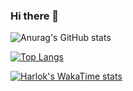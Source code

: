 ### Hi there 👋

![Anurag's GitHub stats](https://github-readme-stats.vercel.app/api?username=ElectRICdll&show_icons=true&title_color=#061229&text_color=#f0f0f0&icon_color=#588b04&border_color=#ffffff40&locale=cn)

[![Top Langs](https://github-readme-stats.vercel.app/api/top-langs/?username=ElectRICdll&layout=donut&locale=cn)](https://github.com/anuraghazra/github-readme-stats)

[![Harlok's WakaTime stats](https://github-readme-stats.vercel.app/api/wakatime?username=ElectRICdll)](https://github.com/anuraghazra/github-readme-stats)
